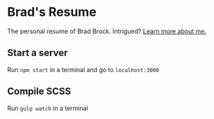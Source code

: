 # Brad's Resume
The personal resume of Brad Brock. Intrigued? [Learn more about me.](https://www.linkedin.com/in/brad-brock-860a4031)

## Start a server
Run `npm start` in a terminal and go to `localhost:3000`

## Compile SCSS
Run `gulp watch` in a terminal